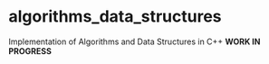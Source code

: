 # algorithms_data_structures
Implementation of Algorithms and Data Structures in C++
**WORK IN PROGRESS**
